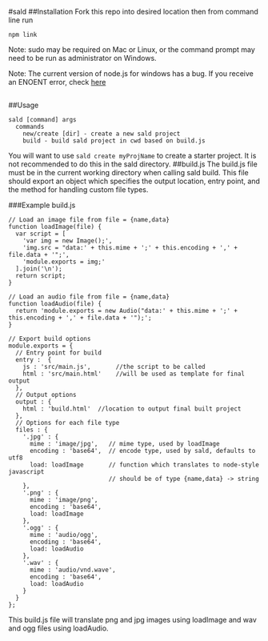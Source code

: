 #sald
##Installation
Fork this repo into desired location then from command line run
```
npm link
```
Note: sudo may be required on Mac or Linux, or the command prompt may need to be
run as administrator on Windows.

Note: The current version of node.js for windows has a bug. If you receive an
ENOENT error, check [here](http://stackoverflow.com/questions/25093276/node-js-windows-error-enoent-stat-c-users-rt-appdata-roaming-npm)
##
##Usage
```
sald [command] args
  commands
    new/create [dir] - create a new sald project
    build - build sald project in cwd based on build.js
```
You will want to use `sald create myProjName` to create a starter project. It is not
recommended to do this in the sald directory.
##build.js
The build.js file must be in the current working directory when calling sald build.
This file should export an object which specifies the output location, entry point, and the method for handling custom file types.

###Example build.js
```
// Load an image file from file = {name,data}
function loadImage(file) {
  var script = [
    'var img = new Image();',
    'img.src = "data:' + this.mime + ';' + this.encoding + ',' + file.data + '";',
    'module.exports = img;'
  ].join('\n');
  return script;
}

// Load an audio file from file = {name,data}
function loadAudio(file) {
  return 'module.exports = new Audio("data:' + this.mime + ';' + this.encoding + ',' + file.data + '");';
}

// Export build options
module.exports = {
  // Entry point for build
  entry :  {
    js : 'src/main.js',       //the script to be called
    html : 'src/main.html'    //will be used as template for final output
  },
  // Output options
  output : {
    html : 'build.html'  //location to output final built project
  },
  // Options for each file type
  files : {
    '.jpg' : {
      mime : 'image/jpg',   // mime type, used by loadImage
      encoding : 'base64',  // encode type, used by sald, defaults to utf8
      load: loadImage       // function which translates to node-style javascript
                            // should be of type {name,data} -> string
    },
    '.png' : {
      mime : 'image/png',
      encoding : 'base64',
      load: loadImage
    },
    '.ogg' : {
      mime : 'audio/ogg',
      encoding : 'base64',
      load: loadAudio
    },
    '.wav' : {
      mime : 'audio/vnd.wave',
      encoding : 'base64',
      load: loadAudio
    }
  }
};
```

This build.js file will translate png and jpg images using loadImage and wav and ogg files using loadAudio.
